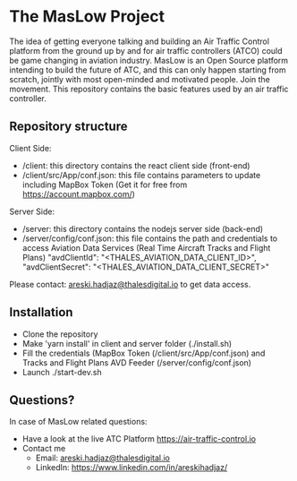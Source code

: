 # The MasLow Project
The idea of getting everyone talking and building an Air Traffic Control platform from the ground up by and for air traffic controllers (ATCO) could be game changing in aviation industry. MasLow is an Open Source platform intending to build the future of ATC, and this can only happen starting from scratch, jointly with most open-minded and motivated people. Join the movement.
This repository contains the basic features used by an air traffic controller. 

## Repository structure
Client Side:
- /client: this directory contains the react client side (front-end)
- /client/src/App/conf.json: this file contains parameters to update including MapBox Token (Get it for free from https://account.mapbox.com/)

Server Side:
- /server: this directory contains the nodejs server side (back-end)
- /server/config/conf.json: this file contains the path and credentials to access Aviation Data Services (Real Time Aircraft Tracks and Flight Plans)
"avdClientId": "<THALES_AVIATION_DATA_CLIENT_ID>",
"avdClientSecret": "<THALES_AVIATION_DATA_CLIENT_SECRET>"

Please contact: areski.hadjaz@thalesdigital.io to get data access.

## Installation
- Clone the repository
- Make 'yarn install' in client and server folder (./install.sh)
- Fill the credentials (MapBox Token (/client/src/App/conf.json) and Tracks and Flight Plans AVD Feeder (/server/config/conf.json)
- Launch ./start-dev.sh

## Questions?
In case of MasLow related questions:
- Have a look at the live ATC Platform https://air-traffic-control.io
- Contact me
  - Email: [areski.hadjaz@thalesdigital.io](mailto:areski.hadjaz@thalesdigital.io)
  - LinkedIn: https://www.linkedin.com/in/areskihadjaz/ 

